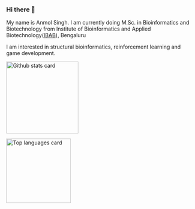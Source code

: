 ### Hi there 👋
My name is Anmol Singh. I am currently doing M.Sc. in Bioinformatics and Biotechnology from Institute of Bioinformatics and Applied Biotechnology([IBAB](https://www.ibab.ac.in/)), Bengaluru 

I am interested in structural bioinformatics, reinforcement learning and game development. 

<img src="https://github-readme-stats.vercel.app/api?username=anmole17&show_icons=true&theme=omni&include_all_commits=true" height="192" alt="Github stats card" /> <br />

<img src="https://github-readme-stats.vercel.app/api/top-langs/?username=anmole17&layout=compact&theme=omni&count_private=true" height="172" alt="Top languages card"/> 
